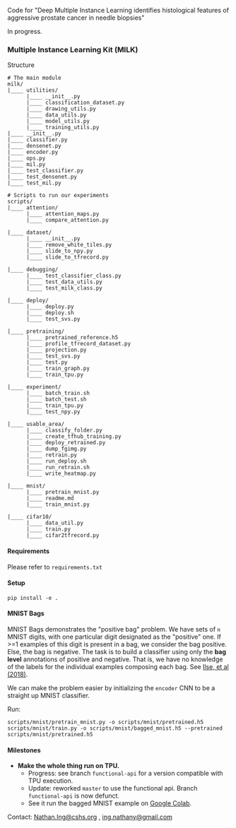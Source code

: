 Code for "Deep Multiple Instance Learning identifies histological features of aggressive prostate cancer in needle biopsies"

In progress.

### Multiple Instance Learning Kit (MILK)

Structure
```
# The main module
milk/
|____ utilities/
      |____ __init__.py
      |____ classification_dataset.py
      |____ drawing_utils.py
      |____ data_utils.py
      |____ model_utils.py
      |____ training_utils.py
|____ __init__.py
|____ classifier.py
|____ densenet.py
|____ encoder.py
|____ ops.py
|____ mil.py
|____ test_classifier.py
|____ test_densenet.py
|____ test_mil.py

# Scripts to run our experiments
scripts/
|____ attention/
      |____ attention_maps.py
      |____ compare_attention.py

|____ dataset/
      |____ __init__.py
      |____ remove_white_tiles.py
      |____ slide_to_npy.py
      |____ slide_to_tfrecord.py

|____ debugging/
      |____ test_classifier_class.py
      |____ test_data_utils.py
      |____ test_milk_class.py

|____ deploy/
      |____ deploy.py
      |____ deploy.sh
      |____ test_svs.py

|____ pretraining/
      |____ pretrained_reference.h5
      |____ profile_tfrecord_dataset.py
      |____ projection.py
      |____ test_svs.py
      |____ test.py
      |____ train_graph.py
      |____ train_tpu.py

|____ experiment/
      |____ batch_train.sh
      |____ batch_test.sh
      |____ train_tpu.py
      |____ test_npy.py

|____ usable_area/
      |____ classify_folder.py
      |____ create_tfhub_training.py
      |____ deploy_retrained.py
      |____ dump_fgimg.py
      |____ retrain.py
      |____ run_deploy.sh
      |____ run_retrain.sh
      |____ write_heatmap.py
      
|____ mnist/
      |____ pretrain_mnist.py
      |____ readme.md
      |____ train_mnist.py

|____ cifar10/
      |____ data_util.py
      |____ train.py
      |____ cifar2tfrecord.py

```

#### Requirements
Please refer to `requirements.txt`

#### Setup
```
pip install -e .
```

#### MNIST Bags
MNIST Bags demonstrates the "positive bag" problem.
We have sets of `n` MNIST digits, with one particular digit designated as the "positive" one.
If >=1 examples of this digit is present in a bag, we consider the bag positive.
Else, the bag is negative.
The task is to build a classifier using only the **bag level** annotations of positive and negative.
That is, we have no knowledge of the labels for the individual examples composing each bag.
See [Ilse, et al (2018)](https://arxiv.org/abs/1802.04712).

We can make the problem easier by initializing the `encoder` CNN to be a straight up MNIST classifier.

Run:

```
scripts/mnist/pretrain_mnist.py -o scripts/mnist/pretrained.h5
scripts/mnist/train.py -o scripts/mnist/bagged_mnist.h5 --pretrained scripts/mnist/pretrained.h5
```


#### Milestones
- **Make the whole thing run on TPU.** 
  - Progress: see branch `functional-api` for a version compatible with TPU execution. 
  - Update: reworked `master` to use the functional api. Branch `functional-api` is now defunct.
  - See it run the bagged MNIST example on [Google Colab](https://colab.research.google.com/drive/1eOcZaqQG01fS16ckn9x94ivW-k12fbcg). 

 
Contact: Nathan.Ing@cshs.org , ing.nathany@gmail.com
